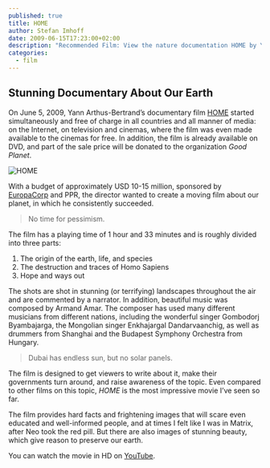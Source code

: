 ```yaml
---
published: true
title: HOME
author: Stefan Imhoff
date: 2009-06-15T17:23:00+02:00
description: "Recommended Film: View the nature documentation HOME by Yann Arthus-Bertrand for FREE. Beautiful aerial photographs of the world. The creation of the earth, life, destruction by man and hope and ways out."
categories:
  - film
---
```


## Stunning Documentary About Our Earth

On June 5, 2009, Yann Arthus-Bertrand’s documentary film [HOME](https://youtu.be/jqxENMKaeCU) started simultaneously and free of charge in all countries and all manner of media: on the Internet, on television and cinemas, where the film was even made available to the cinemas for free. In addition, the film is already available on DVD, and part of the sale price will be donated to the organization _Good Planet_.

![HOME](/assets/images/posts/home-documentary.jpg)

With a budget of approximately USD 10-15 million, sponsored by [EuropaCorp](http://www.europacorp.com/) and PPR, the director wanted to create a moving film about our planet, in which he consistently succeeded.

<blockquote lang="en" class="pullquote">
  <p>No time for&nbsp;pessimism.</p>
</blockquote>

The film has a playing time of 1 hour and 33 minutes and is roughly divided into three parts:

1. The origin of the earth, life, and species
2. The destruction and traces of Homo Sapiens
3. Hope and ways out

The shots are shot in stunning (or terrifying) landscapes throughout the air and are commented by a narrator. In addition, beautiful music was composed by Armand Amar. The composer has used many different musicians from different nations, including the wonderful singer Gombodorj Byambajarga, the Mongolian singer Enkhajargal Dandarvaanchig, as well as drummers from Shanghai and the Budapest Symphony Orchestra from Hungary.

<blockquote lang="en" class="pullquote">
  <p>Dubai has endless sun, but no solar&nbsp;panels.</p>
</blockquote>

The film is designed to get viewers to write about it, make their governments turn around, and raise awareness of the topic. Even compared to other films on this topic, _HOME_ is the most impressive movie I’ve seen so far.

The film provides hard facts and frightening images that will scare even educated and well-informed people, and at times I felt like I was in Matrix, after Neo took the red pill. But there are also images of stunning beauty, which give reason to preserve our earth.

You can watch the movie in HD on [YouTube](https://youtu.be/jqxENMKaeCU).
